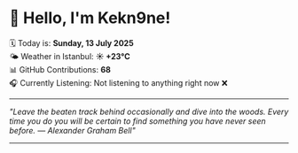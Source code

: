# 👋 Hello, I'm Kekn9ne!

🗓️ Today is: **Sunday, 13 July 2025**  
🌤️ Weather in Istanbul: **☀️   +23°C**  
📊 GitHub Contributions: **68**  
🎧 Currently Listening: Not listening to anything right now ❌

---

_"Leave the beaten track behind occasionally and dive into the woods. Every time you do you will be certain to find something you have never seen before. — *Alexander Graham Bell*"_

---

